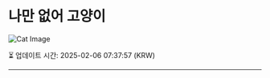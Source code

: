 
# 나만 없어 고양이

![Cat Image](https://cdn2.thecatapi.com/images/354.jpg)

⏳ 업데이트 시간: 2025-02-06 07:37:57 (KRW)

---

